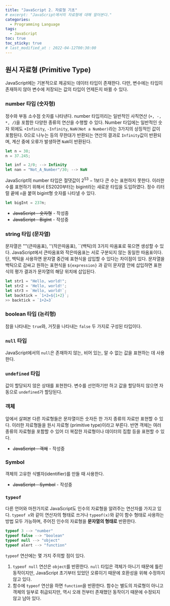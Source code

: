```yaml
---
title: "JavaScript 2. 자료형 기초"
# excerpt: "JavaScript에서의 자료형에 대해 알아본다."
categories: 
  - Programming Language
tags:
  - JavaScript
toc: true
toc_sticky: true
# last_modified_at : 2022-04-12T00:30:00
---
```



## 원시 자료형 (Primitive Type)
JavaScript에는 기본적으로 제공되는 데이터 타입이 존재한다. 다만, 변수에는 타입이 존재하지 않아 변수에 저장되는 값의 타입이 언제든지 바뀔 수 있다.

### number 타입 (숫자형)
정수와 부동 소수점 숫자를 나타낸다. number 타입끼리는 일반적인 사칙연산 (`+, -, *, /`)을 포함한 다양한 종류의 연산을 수행할 수 있다. Number 타입에는 일반적인 숫자 외에도 `+Infinity`, `-Infinity`, `NaN(Not a Number)`라는 3가지의 상징적인 값이 포함된다. 0으로 나누는 등의 무한대가 반환되는 연산의 결과로 `Infinity`값이 반환되며, 계산 중에 오류가 발생하면 `NaN`이 반환된다.

```JavaScript
let n = 38;
n = 37.245;

let inf = 2/0; --> Infinity
let nan = "Not_A_Number"/30; --> NaN
```
JavaScript의 number 타입은 절댓값이 $2^{53}-1$보다 큰 수는 표현하지 못한다. 이러한 수를 표현하기 위해서 ES2020부터는 bigint라는 새로운 타입을 도입하였다. 정수 리터럴 끝에 `n`을 붙여 bigint형 숫자를 나타낼 수 있다.

```JavaScript
let bigInt = 237n;
```

* ~~JavaScript - 숫자형~~ - 작성중
* ~~JavaScript - BigInt~~ - 작성중

### string 타입 (문자열)
문자열은 ""(큰따옴표), ''(작은따옴표), ``(백틱)의 3가지 따옴표로 묶으면 생성할 수 있다. JavaScript에서 큰따옴표와 작은따옴표는 서로 구분되지 않는 동일한 따옴표이다. 단, 백틱을 사용하면 문자열 중간에 표현식을 삽입할 수 있다는 차이점이 있다. 문자열을 백틱으로 감싸고 원하는 표현식을 `${expression}` 과 같이 문자열 안에 삽입하면 표현식의 평가 결과가 문자열의 해당 위치에 삽입된다.

```JavaScript
let str1 = "Hello, world!";
let str2 = 'Hello, world!';
let str3 = `Hello, world!`;
let backtick = `1+2=${1+2}`;
>> backtick = `1+2=3`
```

### boolean 타입 (논리형)
참을 나타내는 `true`와, 거짓을 나타내는 `false` 두 가지로 구성된 타입이다.

### `null` 타입
JavaScript에서의 `null`은 존재하지 않는, 비어 있는, 알 수 없는 값을 표현하는 데 사용한다.

### `undefined` 타입
값이 할당되지 않은 상태를 표현한다. 변수를 선언하기만 하고 값을 할당하지 않으면 자동으로 `undefined`가 할당된다.

### 객체
앞에서 살펴본 다른 자료형들은 문자열이든 숫자든 한 가지 종류의 자료만 표현할 수 있다. 이러한 자료형들을 원시 자료형 (primitive type)이라고 부른다. 반면 객체는 여러 종류의 자료형을 포함할 수 있어 더 복잡한 자료형이나 데이터의 집합 등을 표현할 수 있다.

* ~~JavaScript - 객체~~ - 작성중

### Symbol
객체의 고유한 식별자(identifier)를 만들 때 사용한다.

* ~~JavaScript - Symbol~~ - 작성중

### `typeof`
다른 언어와 마찬가지로 JavaScript도 인수의 자료형을 알려주는 연산자를 가지고 있다. `typeof x`와 같이 연산자의 형태로 쓰거나 `typeof(x)`와 같이 함수 형태로 사용하는 방법 모두 가능하며, 주어진 인수의 자료형을 **문자열의 형태로** 반환한다.

```JavaScript
typeof 3 --> "number"
typeof false --> "boolean"
typeof null --> "object"
typeof alert --> "function"
```
`typeof` 연산에는 몇 가지 주의할 점이 있다.
1. `typeof null` 연산은 `object`를 반환한다. `null` 타입은 객체가 아니기 때문에 틀린 동작이지만, JavaScript 초기부터 있었던 오류이기 때문에 호환성을 위해 수정하지 않고 있다.
2. 함수에 `typeof` 연산을 하면 `function`을 반환한다. 함수는 별도의 자료형이 아니고 객체의 일부로 취급되지만, 역시 오래 전부터 존재했던 동작이기 때문에 수정되지 않고 남아 있다.